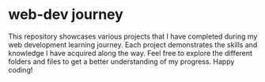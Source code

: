 # web-dev journey

This repository showcases various projects that I have completed during my web development learning journey. Each project demonstrates the skills and knowledge I have acquired along the way. Feel free to explore the different folders and files to get a better understanding of my progress. Happy coding!